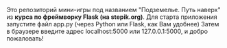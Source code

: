 Это репозиторий мини-игры под названием "Подземелье. Путь наверх" из **курса по фреймворку Flask (на stepik.org)**.
Для старта приложения запустите файл app.py (через Python или Flask, как Вам удобнее)
Затем в браузере введите адрес localhost:5000 или 127.0.0.1:5000, и добро пожаловать!